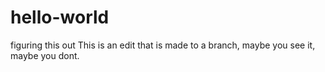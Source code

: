 # hello-world
figuring this out 
This is an edit that is made to a branch, maybe you see it, maybe you dont. 
